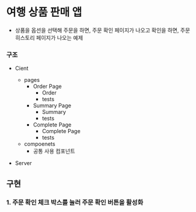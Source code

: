 # 여행 상품 판매 앱

- 상품을 옵션을 선택해 주문을 하면, 주문 확인 페이지가 나오고 확인을 하면, 주문 히스토리 페이지가 나오는 예제

### 구조

- Cient
  - pages
    - Order Page
      - Order
      - tests
    - Summary Page
      - Summary
      - tests
    - Complete Page
      - Complete Page
      - tests
  - compoenets
    - 공통 사용 컴포넌트

- Server

## 구현

### 1. 주문 확인 체크 박스를 눌러 주문 확인 버튼을 활성화

